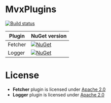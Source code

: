 MvxPlugins
==========

[![Build status](https://ci.appveyor.com/api/projects/status/8iekgrnckblfgfb6?svg=true)](https://ci.appveyor.com/project/mgj/mvvmcross-plugins)

| Plugin          | NuGet version                                                                                                                                                              |
| --------------- | -------------------------------------------------------------------------------------------------------------------------------------------------------------------------- |
| Fetcher        | [![NuGet](https://img.shields.io/nuget/v/artm.MvxPlugins.Fetcher.svg)](https://www.nuget.org/packages/artm.MvxPlugins.Fetcher/)             |
| Logger         | [![NuGet](https://img.shields.io/nuget/v/artm.MvxPlugins.Logger.svg)](https://www.nuget.org/packages/artm.MvxPlugins.Logger/)               |


License
=======

- **Fetcher** plugin is licensed under [Apache 2.0][apache]
- **Logger** plugin is licensed under [Apache 2.0][apache]

[apache]: https://www.apache.org/licenses/LICENSE-2.0.html